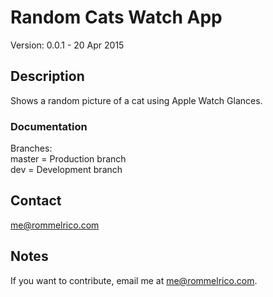 # Random Cats Watch App

Version: 0.0.1 - 20 Apr 2015

## Description

Shows a random picture of a cat using Apple Watch Glances.   

### Documentation
Branches:  
master = Production branch  
dev = Development branch  

## Contact

<me@rommelrico.com>

## Notes

If you want to contribute, email me at <me@rommelrico.com>.
